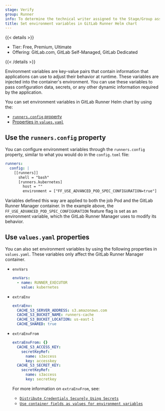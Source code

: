 ```yaml
---
stage: Verify
group: Runner
info: To determine the technical writer assigned to the Stage/Group associated with this page, see https://handbook.gitlab.com/handbook/product/ux/technical-writing/#assignments
title: Set environment variables in GitLab Runner Helm chart
---
```


{{< details >}}

- Tier: Free, Premium, Ultimate
- Offering: GitLab.com, GitLab Self-Managed, GitLab Dedicated

{{< /details >}}

Environment variables are key-value pairs that contain information that applications can use to adjust their behavior at runtime.
These variables are injected into the container's environment. You can use these variables to pass configuration data, secrets, or any
other dynamic information required by the application.

You can set environment variables in GitLab Runner Helm chart by using the:

- [`runners.config` property](#use-the-runnersconfig-property)
- [Properties in `values.yaml`](#use-valuesyaml-properties)

## Use the `runners.config` property

You can configure environment variables through the `runners.config` property, similar to what you would do in the `config.toml` file:

```yaml
runners:
  config: |
    [[runners]]
      shell = "bash"
      [runners.kubernetes]
        host = ""
        environment = ["FF_USE_ADVANCED_POD_SPEC_CONFIGURATION=true"]
```

Variables defined this way are applied to both the job Pod and the GitLab Runner Manager container.
In the example above, the `FF_USE_ADVANCED_POD_SPEC_CONFIGURATION` feature flag is set as an environment variable,
which the GitLab Runner Manager uses to modify its behavior.

## Use `values.yaml` properties

You can also set environment variables by using the following properties in `values.yaml`.
These variables only affect the GitLab Runner Manager container.

- `envVars`

  ```yaml
  envVars:
    - name: RUNNER_EXECUTOR
      value: kubernetes
  ```

- `extraEnv`

  ```yaml
  extraEnv:
    CACHE_S3_SERVER_ADDRESS: s3.amazonaws.com
    CACHE_S3_BUCKET_NAME: runners-cache
    CACHE_S3_BUCKET_LOCATION: us-east-1
    CACHE_SHARED: true
  ```

- `extraEnvFrom`

  ```yaml
  extraEnvFrom: {}
    CACHE_S3_ACCESS_KEY:
      secretKeyRef:
        name: s3access
        key: accesskey
    CACHE_S3_SECRET_KEY:
      secretKeyRef:
        name: s3access
        key: secretkey
  ```

  For more information on `extraEnvFrom`, see:

  - [`Distribute Credentials Securely Using Secrets`](https://kubernetes.io/docs/tasks/inject-data-application/distribute-credentials-secure/)
  - [`Use container fields as values for environment variables`](https://kubernetes.io/docs/tasks/inject-data-application/environment-variable-expose-pod-information/#use-container-fields-as-values-for-environment-variables)
  